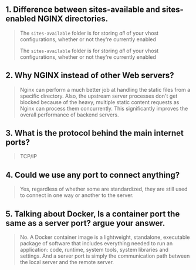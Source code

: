 ## 1. Difference between sites-available and sites-enabled NGINX directories.

> The `sites-available` folder is for storing _all_ of your vhost configurations, whether or not they're currently enabled
> 
> The `sites-available` folder is for storing _all_ of your vhost configurations, whether or not they're currently enabled


## 2. Why NGINX instead of other Web servers?

> Nginx can perform a much better job at handling the static files from a specific directory. Also, the upstream server processes don't get blocked because of the heavy, multiple static content requests as Nginx can process them concurrently. This significantly improves the overall performance of backend servers.


## 3. What is the protocol behind the main internet ports?

> TCP/IP


## 4. Could we use any port to connect anything?

> Yes, regardless of whether some are standardized, they are still used to connect in one way or another to the server.


## 5. Talking about Docker, Is a container port the same as a server port? argue your answer.

> No. A Docker container image is a lightweight, standalone, executable package of software that includes everything needed to run an application: code, runtime, system tools, system libraries and settings. And a server port is simply the communication path between the local server and the remote server.
